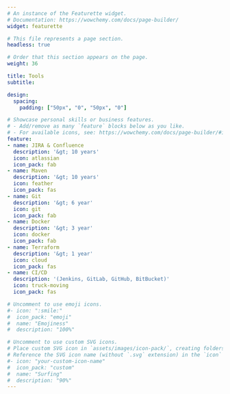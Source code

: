 ```yaml
---
# An instance of the Featurette widget.
# Documentation: https://wowchemy.com/docs/page-builder/
widget: featurette

# This file represents a page section.
headless: true

# Order that this section appears on the page.
weight: 36

title: Tools
subtitle:

design:
  spacing:
    padding: ["50px", "0", "50px", "0"]

# Showcase personal skills or business features.
# - Add/remove as many `feature` blocks below as you like.
# - For available icons, see: https://wowchemy.com/docs/page-builder/#icons
feature:
- name: JIRA & Confluence
  description: '&gt; 10 years'
  icon: atlassian
  icon_pack: fab
- name: Maven
  description: '&gt; 10 years'
  icon: feather
  icon_pack: fas
- name: Git
  description: '&gt; 6 year'
  icon: git
  icon_pack: fab
- name: Docker
  description: '&gt; 3 year'
  icon: docker
  icon_pack: fab
- name: Terraform
  description: '&gt; 1 year'
  icon: cloud
  icon_pack: fas
- name: CI/CD
  description: '(Jenkins, GitLab, GitHub, BitBucket)'
  icon: truck-moving
  icon_pack: fas

# Uncomment to use emoji icons.
#- icon: ":smile:"
#  icon_pack: "emoji"
#  name: "Emojiness"
#  description: "100%"  

# Uncomment to use custom SVG icons.
# Place custom SVG icon in `assets/images/icon-pack/`, creating folders if necessary.
# Reference the SVG icon name (without `.svg` extension) in the `icon` field.
#- icon: "your-custom-icon-name"
#  icon_pack: "custom"
#  name: "Surfing"
#  description: "90%"
---
```

